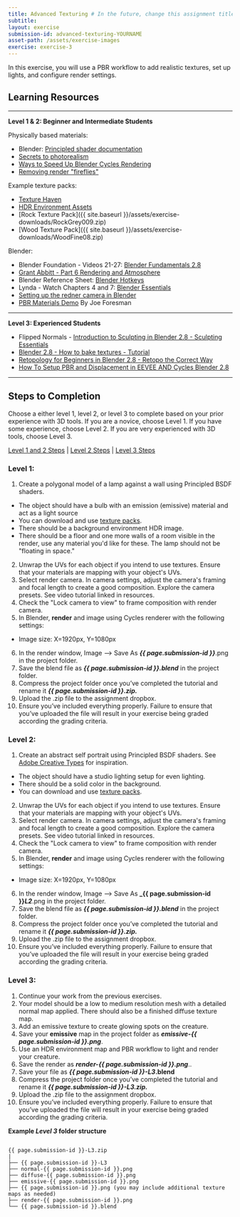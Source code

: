 ```yaml
---
title: Advanced Texturing # In the future, change this assignment title to PBR Modeling, Texturing, and Rendering
subtitle: 
layout: exercise
submission-id: advanced-texturing-YOURNAME
asset-path: /assets/exercise-images
exercise: exercise-3
---
```


In this exercise, you will use a PBR workflow to add realistic textures, set up lights, and configure render settings.

## Learning Resources

***

**Level 1 & 2: Beginner and Intermediate Students**

Physically based materials:

- Blender: [Principled shader documentation](https://docs.blender.org/manual/en/dev/render/cycles/nodes/types/shaders/principled.html)
- [Secrets to photorealism](https://www.youtube.com/watch?v=m9AT7H4GGrA)
- [Ways to Speed Up Blender Cycles Rendering](https://www.youtube.com/watch?v=8gSyEpt4-60)
- [Removing render "fireflies"](https://www.blenderguru.com/articles/7-ways-get-rid-fireflies)

Example texture packs:

- [Texture Haven](https://texturehaven.com/textures/)
- [HDR Environment Assets](https://drive.google.com/drive/folders/1L6gc6B0RFNEZX780XSKj6GXMGo8vEkpY)
- [Rock Texture Pack]({{ site.baseurl }}/assets/exercise-downloads/RockGrey009.zip)
- [Wood Texture Pack]({{ site.baseurl }}/assets/exercise-downloads/WoodFine08.zip)

Blender:

- Blender Foundation - Videos 21-27: [Blender Fundamentals 2.8](https://www.youtube.com/playlist?list=PLa1F2ddGya_-UvuAqHAksYnB0qL9yWDO6)
- [Grant Abbitt - Part 6 Rendering and Atmosphere](https://www.youtube.com/watch?v=g8683RF1COo)
- Blender Reference Sheet: [Blender Hotkeys](http://download.blender.org/documentation/BlenderHotkeyReference.pdf)
- Lynda - Watch Chapters 4 and 7: [Blender Essentials](https://www.linkedin.com/learning/blender-2-8-essential-training-2)
- [Setting up the redner camera in Blender](https://www.youtube.com/watch?v=SG6yOoq7FKI)
- [PBR Materials Demo](https://www.youtube.com/watch?v=FRNCp9GueUs) By Joe Foresman

***

**Level 3: Experienced Students**

- Flipped Normals - [Introduction to Sculpting in Blender 2.8 - Sculpting Essentials](https://www.youtube.com/watch?v=A-Wq8K8icpQ&list=PLBX-X8mPyxIqV8Uto03OdvfnGUHCu9Hxz&index=2)
- [Blender 2.8 - How to bake textures - Tutorial](https://www.youtube.com/watch?v=2ClzsuExtCo)
- [Retopology for Beginners in Blender 2.8 - Retopo the Correct Way](https://www.youtube.com/watch?v=CuQzPDs99yM&list=PLBX-X8mPyxIqV8Uto03OdvfnGUHCu9Hxz&index=1)
- [How To Setup PBR and Displacement in EEVEE AND Cycles Blender 2.8](https://www.youtube.com/watch?v=UkU0-QeWUcU)


***

## Steps to Completion

Choose a either level 1, level 2, or level 3 to complete based on your prior experience with 3D tools. If you are a novice, choose Level 1. If you have some experience, choose Level 2. If you are very experienced with 3D tools, choose Level 3.

[Level 1 and 2 Steps](#level-1) | [Level 2 Steps](#level-2) | [Level 3 Steps](#level-3)

### <a name="level-1"></a>Level 1:

1. Create a polygonal model of a lamp against a wall using Principled BSDF shaders.
  - The object should have a bulb with an emission (emissive) material and act as a light source
  - You can download and use [texture packs](https://texturehaven.com/textures/).
  - There should be a background environment HDR image.
  - There should be a floor and one more walls of a room visible in the render, use any material you'd like for these. The lamp should not be "floating in space."
2. Unwrap the UVs for each object if you intend to use textures. Ensure that your materials are mapping with your object's UVs.
3. Select render camera. In camera settings, adjust the camera's framing and focal length to create a good composition. Explore the camera presets. See video tutorial linked in resources.
4. Check the "Lock camera to view" to frame composition with render camera.
5. In Blender, **render** and image using Cycles renderer with the following settings:
  - Image size: X=1920px, Y=1080px
6. In the render window, Image --> Save As **_{{ page.submission-id }}_**.png in the project folder.
7. Save the blend file as **_{{ page.submission-id }}.blend_** in the project folder.
8. Compress the project folder once you’ve completed the tutorial and rename it **_{{ page.submission-id }}.zip._**
9. Upload the .zip file to the assignment dropbox.
10. Ensure you’ve included everything properly. Failure to ensure that you’ve uploaded the file will result in your exercise being graded according the grading criteria.

### <a name="level-2"></a>Level 2:

1. Create an abstract self portrait using Principled BSDF shaders. See [Adobe Creative Types](https://mycreativetype.com/the-creative-types/) for inspiration.
  - The object should have a studio lighting setup for even lighting.
  - There should be a solid color in the background.
  - You can download and use [texture packs](https://texturehaven.com/textures/).
2. Unwrap the UVs for each object if you intend to use textures. Ensure that your materials are mapping with your object's UVs.
3. Select render camera. In camera settings, adjust the camera's framing and focal length to create a good composition. Explore the camera presets. See video tutorial linked in resources.
4. Check the "Lock camera to view" to frame composition with render camera.
5. In Blender, **render** and image using Cycles renderer with the following settings:
  - Image size: X=1920px, Y=1080px
6. In the render window, Image --> Save As **_{{ page.submission-id }}_L2_**.png in the project folder.
7. Save the blend file as **_{{ page.submission-id }}.blend_** in the project folder.
9. Compress the project folder once you’ve completed the tutorial and rename it **_{{ page.submission-id }}.zip._**
10. Upload the .zip file to the assignment dropbox.
11. Ensure you’ve included everything properly. Failure to ensure that you’ve uploaded the file will result in your exercise being graded according the grading criteria.

### <a name="level-3"></a>Level 3:

1. Continue your work from the previous exercises.
2. Your model should be a low to medium resolution mesh with a detailed normal map applied. There should also be a finished diffuse texture map.
3. Add an emissive texture to create glowing spots on the creature.
4. Save your **emissive** map in the project folder as **_emissive-{{ page.submission-id }}.png_**.
5. Use an HDR environment map and PBR workflow to light and render your creature.
6. Save the render as **_render-{{ page.submission-id }}.png_**..
7. Save your file as **_{{ page.submission-id }}-L3_.blend**
8. Compress the project folder once you’ve completed the tutorial and rename it **_{{ page.submission-id }}-L3.zip._**
9. Upload the .zip file to the assignment dropbox.
10. Ensure you’ve included everything properly. Failure to ensure that you’ve uploaded the file will result in your exercise being graded according the grading criteria.

**Example _Level 3_ folder structure**

```

{{ page.submission-id }}-L3.zip
|
├── {{ page.submission-id }}-L3
├── normal-{{ page.submission-id }}.png
├── diffuse-{{ page.submission-id }}.png
├── emissive-{{ page.submission-id }}.png
├── {{ page.submission-id }}.png (you may include additional texture maps as needed)
├── render-{{ page.submission-id }}.png
└── {{ page.submission-id }}.blend

```